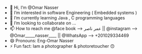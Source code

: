 - 👋 Hi, I’m @Omar Nasser 
- 👀 I’m interested in software Engineering ( Embedded systems )
- 🌱 I’m currently learning Java , C programming languages 
- 💞️ I’m looking to collaborate on ...
- 📫 How to reach me @face book --> عمر ناصر || @instagram --> @Omar_____nasser____ || @WhatsApp --> +201029334469
- 😄 Pronouns: Eng-Omar Nasser 
- ⚡ Fun fact: Iam a photographer & photoretoucher 🙃

<!---
3mory2410/3mory2410 is a ✨ special ✨ repository because its `README.md` (this file) appears on your GitHub profile.
You can click the Preview link to take a look at your changes.
--->
